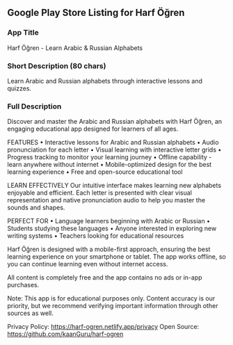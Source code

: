 ## Google Play Store Listing for Harf Öğren

### App Title
Harf Öğren - Learn Arabic & Russian Alphabets

### Short Description (80 chars)
Learn Arabic and Russian alphabets through interactive lessons and quizzes.

### Full Description
Discover and master the Arabic and Russian alphabets with Harf Öğren, an engaging educational app designed for learners of all ages.

 FEATURES 
• Interactive lessons for Arabic and Russian alphabets
• Audio pronunciation for each letter
• Visual learning with interactive letter grids
• Progress tracking to monitor your learning journey
• Offline capability - learn anywhere without internet
• Mobile-optimized design for the best learning experience
• Free and open-source educational tool

 LEARN EFFECTIVELY 
Our intuitive interface makes learning new alphabets enjoyable and efficient. Each letter is presented with clear visual representation and native pronunciation audio to help you master the sounds and shapes.

 PERFECT FOR 
• Language learners beginning with Arabic or Russian
• Students studying these languages
• Anyone interested in exploring new writing systems
• Teachers looking for educational resources

Harf Öğren is designed with a mobile-first approach, ensuring the best learning experience on your smartphone or tablet. The app works offline, so you can continue learning even without internet access.

All content is completely free and the app contains no ads or in-app purchases.

Note: This app is for educational purposes only. Content accuracy is our priority, but we recommend verifying important information through other sources as well.

Privacy Policy: https://harf-ogren.netlify.app/privacy
Open Source: https://github.com/kaanGuru/harf-ogren